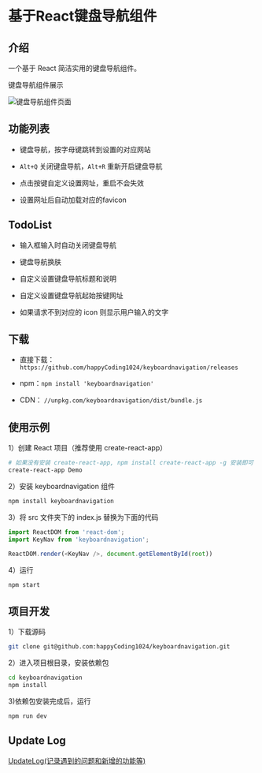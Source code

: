 # 基于React键盘导航组件

## 介绍

一个基于 React 简洁实用的键盘导航组件。

键盘导航组件展示

![键盘导航组件页面]( https://images.cnblogs.com/cnblogs_com/zhangguicheng/1718410/o_200416161204键盘导航组件页面.png )

## 功能列表

- 键盘导航，按字母键跳转到设置的对应网站
- `Alt+Q` 关闭键盘导航，`Alt+R` 重新开启键盘导航 

- 点击按键自定义设置网址，重启不会失效
- 设置网址后自动加载对应的favicon

## TodoList

- 输入框输入时自动关闭键盘导航

- 键盘导航换肤

- 自定义设置键盘导航标题和说明

- 自定义设置键盘导航起始按键网址
- 如果请求不到对应的 icon 则显示用户输入的文字

## 下载

- 直接下载：` https://github.com/happyCoding1024/keyboardnavigation/releases `

- npm：`npm install 'keyboardnavigation'`
- CDN： `//unpkg.com/keyboardnavigation/dist/bundle.js`

## 使用示例

1）创建 React 项目（推荐使用 create-react-app）

```bash
# 如果没有安装 create-react-app, npm install create-react-app -g 安装即可
create-react-app Demo
```

2）安装 keyboardnavigation 组件

```bash
npm install keyboardnavigation
```

3）将 src 文件夹下的 index.js 替换为下面的代码

```js
import ReactDOM from 'react-dom';
import KeyNav from 'keyboardnavigation';

ReactDOM.render(<KeyNav />, document.getElementById(root))

```

4）运行

```bash
npm start
```

## 项目开发

1）下载源码 

```bash
git clone git@github.com:happyCoding1024/keyboardnavigation.git
```

2）进入项目根目录，安装依赖包 

```bash
cd keyboardnavigation
npm install
```

3)依赖包安装完成后，运行

```bash
npm run dev
```

## Update Log

[UpdateLog(记录遇到的问题和新增的功能等)](doc/dev/UpdateLog.md)

